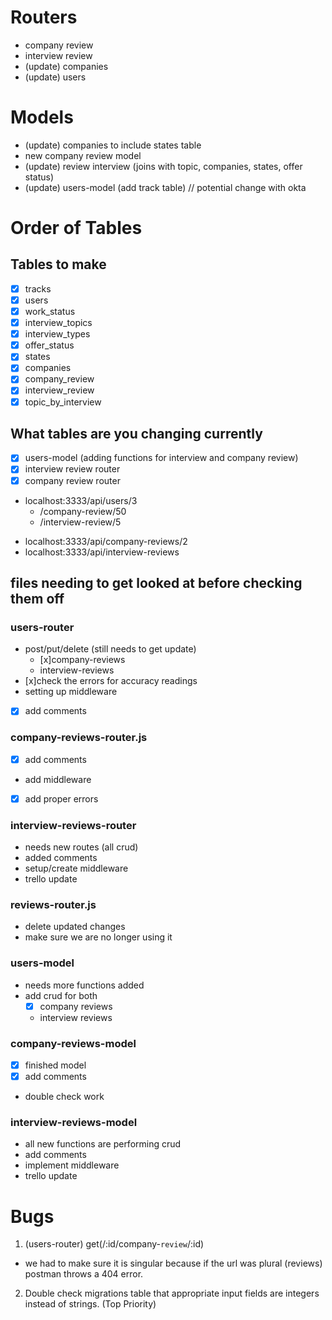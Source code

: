 # Routers

- company review
- interview review
- (update) companies
- (update) users

# Models

- (update) companies to include states table
- new company review model
- (update) review interview (joins with topic, companies, states, offer status)
- (update) users-model (add track table) // potential change with okta

# Order of Tables

## Tables to make

- [x] tracks
- [x] users
- [x] work_status
- [x] interview_topics
- [x] interview_types
- [x] offer_status
- [x] states
- [x] companies
- [x] company_review
- [x] interview_review
- [x] topic_by_interview

## What tables are you changing currently

- [x] users-model (adding functions for interview and company review)
- [x] interview review router
- [x] company review router

* localhost:3333/api/users/3
  - /company-review/50
  - /interview-review/5

- localhost:3333/api/company-reviews/2
- localhost:3333/api/interview-reviews

## files needing to get looked at before checking them off

### users-router

- post/put/delete (still needs to get update)
  - [x]company-reviews
  - interview-reviews
- [x]check the errors for accuracy readings
- setting up middleware
- [x] add comments

### company-reviews-router.js

- [x] add comments
- add middleware
- [x] add proper errors

### interview-reviews-router

- needs new routes (all crud)
- added comments
- setup/create middleware
- trello update

### reviews-router.js

- delete updated changes
- make sure we are no longer using it

### users-model

- needs more functions added
- add crud for both
  - [x] company reviews
  - interview reviews

### company-reviews-model

- [x] finished model
- [x] add comments
- double check work

### interview-reviews-model

- all new functions are performing crud
- add comments
- implement middleware
- trello update

# Bugs

1. (users-router) get(/:id/company-`review`/:id)

- we had to make sure it is singular because if the url was plural (reviews) postman throws a 404 error.

2. Double check migrations table that appropriate input fields are integers instead of strings. (Top Priority)
